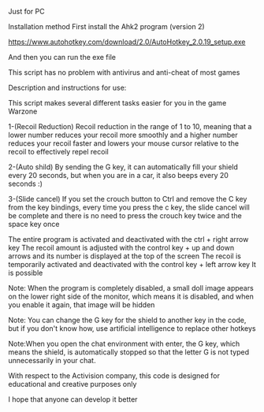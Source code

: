 Just for PC

Installation method 
First install the Ahk2 program (version 2)

https://www.autohotkey.com/download/2.0/AutoHotkey_2.0.19_setup.exe

And then you can run the exe file

This script has no problem with antivirus and anti-cheat of most games


Description and instructions for use:

This script makes several different tasks easier for you in the game Warzone

1-(Recoil Reduction) Recoil reduction in the range of 1 to 10, meaning that a lower number reduces your recoil more smoothly and a higher number reduces your recoil faster and lowers your mouse cursor relative to the recoil to effectively repel recoil

2-(Auto shild) By sending the G key, it can automatically fill your shield every 20 seconds, but when you are in a car, it also beeps every 20 seconds :)

3-(Slide cancel) If you set the crouch button to Ctrl and remove the C key from the key bindings, every time you press the c key, the slide cancel will be complete and there is no need to press the crouch key twice and the space key once

The entire program is activated and deactivated with the ctrl + right arrow key
The recoil amount is adjusted with the control key + up and down arrows and its number is displayed at the top of the screen
The recoil is temporarily activated and deactivated with the control key + left arrow key It is possible

Note: When the program is completely disabled, a small doll image appears on the lower right side of the monitor, which means it is disabled, and when you enable it again, that image will be hidden

Note: You can change the G key for the shield to another key in the code, but if you don't know how, use artificial intelligence to replace other hotkeys

Note:When you open the chat environment with enter, the G key, which means the shield, is automatically stopped so that the letter G is not typed unnecessarily in your chat.

With respect to the Activision company, this code is designed for educational and creative purposes only

I hope that anyone can develop it better
